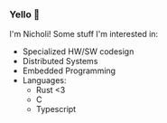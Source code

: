 ### Yello 👋
I'm Nicholi!
Some stuff I'm interested in:
  - Specialized HW/SW codesign
  - Distributed Systems
  - Embedded Programming
  - Languages:
    + Rust <3
    + C
    + Typescript
    
<!--
**nicholicaron/nicholicaron** is a ✨ _special_ ✨ repository because its `README.md` (this file) appears on your GitHub profile.

Here are some ideas to get you started:

- 🔭 I’m currently working on ...
- 🌱 I’m currently learning ...
- 👯 I’m looking to collaborate on ...
- 🤔 I’m looking for help with ...
- 💬 Ask me about ...
- 📫 How to reach me: ...
- 😄 Pronouns: ...
- ⚡ Fun fact: ...
-->
